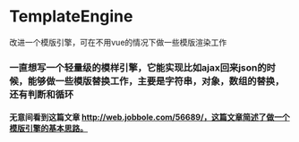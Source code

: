 # TemplateEngine
改进一个模版引擎，可在不用vue的情况下做一些模版渲染工作

### 一直想写一个轻量级的模样引擎，它能实现比如ajax回来json的时候，能够做一些模版替换工作，主要是字符串，对象，数组的替换，还有判断和循环
#### 无意间看到这篇文章 http://web.jobbole.com/56689/，这篇文章简述了做一个模版引擎的基本思路。
